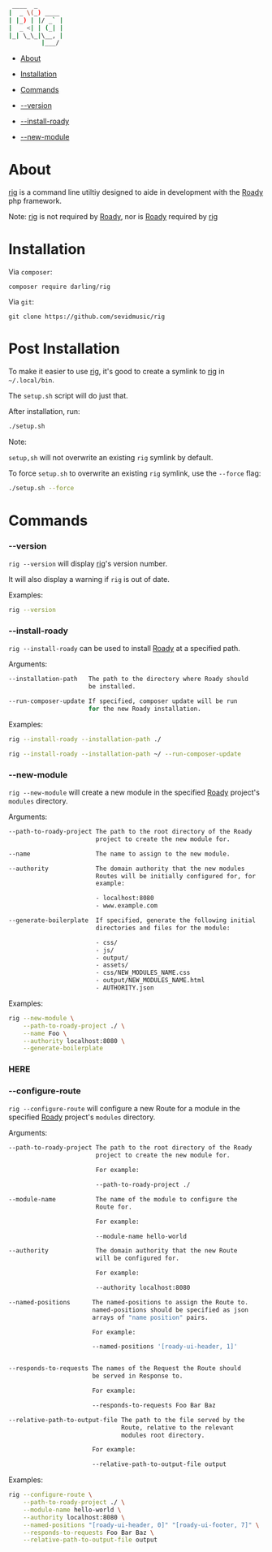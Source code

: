```sh
 ____  _
|  _ \(_) ____
| |_) | |/ _` |
|  _ <| | (_| |
|_| \_\_|\__, |
         |___/
```

- [About](#about)

- [Installation](#installation)

- [Commands](#commands)

- [--version](#--version)

- [--install-roady](#--install-roady)

- [--new-module](#--new-module)

# About

[rig](https://github.com/sevidmusic/rig) is a command line utiltiy
designed to aide in development with the
[Roady](https://github.com/sevidmusic/Roady) php framework.

Note: [rig](https://github.com/sevidmusic/rig) is not required by
[Roady](https://github.com/sevidmusic/Roady), nor is
[Roady](https://github.com/sevidmusic/Roady) required by
[rig](https://github.com/sevidmusic/rig)

# Installation

Via `composer`:

```
composer require darling/rig
```

Via `git`:

```
git clone https://github.com/sevidmusic/rig
```

# Post Installation

To make it easier to use [rig](https://github.com/sevidmusic/rig),
it's good to create a symlink to [rig](https://github.com/sevidmusic/rig)
in `~/.local/bin`.

The `setup.sh` script will do just that.

After installation, run:

```sh
./setup.sh
```

Note:

`setup,sh` will not overwrite an existing `rig` symlink
by default.

To force `setup.sh` to overwrite an existing `rig` symlink,
use the `--force` flag:

```sh
./setup.sh --force
```

# Commands

### --version

`rig --version` will display [rig](https://github.com/sevidmusic/rig)'s
version number.

It will also display a warning if `rig` is out of date.

Examples:

```sh
rig --version
```

### --install-roady

`rig --install-roady` can be used to install
[Roady](https://github.com/sevidmusic/roady)
at a specified path.

Arguments:

```sh
--installation-path   The path to the directory where Roady should
                      be installed.

--run-composer-update If specified, composer update will be run
                      for the new Roady installation.
```

Examples:

```sh
rig --install-roady --installation-path ./

rig --install-roady --installation-path ~/ --run-composer-update
```

### --new-module

`rig --new-module` will create a new module in the
specified [Roady](https://github.com/sevidmusic/Roady) project's
`modules` directory.

Arguments:
```sh
--path-to-roady-project The path to the root directory of the Roady
                        project to create the new module for.

--name                  The name to assign to the new module.

--authority             The domain authority that the new modules
                        Routes will be initially configured for, for
                        example:

                        - localhost:8080
                        - www.example.com

--generate-boilerplate  If specified, generate the following initial
                        directories and files for the module:

                        - css/
                        - js/
                        - output/
                        - assets/
                        - css/NEW_MODULES_NAME.css
                        - output/NEW_MODULES_NAME.html
                        - AUTHORITY.json
```

Examples:

```sh
rig --new-module \
    --path-to-roady-project ./ \
    --name Foo \
    --authority localhost:8080 \
    --generate-boilerplate

```

### HERE


### --configure-route

`rig --configure-route` will configure a new Route for a module in
the specified [Roady](https://github.com/sevidmusic/Roady) project's
`modules` directory.

Arguments:

```sh
--path-to-roady-project The path to the root directory of the Roady
                        project to create the new module for.

                        For example:

                        --path-to-roady-project ./

--module-name           The name of the module to configure the
                        Route for.

                        For example:

                        --module-name hello-world

--authority             The domain authority that the new Route
                        will be configured for.

                        For example:

                        --authority localhost:8080

--named-positions      The named-positions to assign the Route to.
                       named-positions should be specified as json
                       arrays of "name position" pairs.

                       For example:

                       --named-positions '[roady-ui-header, 1]'


--responds-to-requests The names of the Request the Route should
                       be served in Response to.

                       For example:

                       --responds-to-requests Foo Bar Baz

--relative-path-to-output-file The path to the file served by the
                               Route, relative to the relevant
                               modules root directory.

                       For example:

                       --relative-path-to-output-file output

```

Examples:

```sh
rig --configure-route \
    --path-to-roady-project ./ \
    --module-name hello-world \
    --authority localhost:8080 \
    --named-positions "[roady-ui-header, 0]" "[roady-ui-footer, 7]" \
    --responds-to-requests Foo Bar Baz \
    --relative-path-to-output-file output
```

